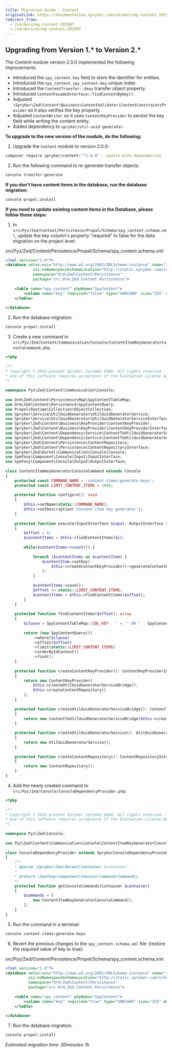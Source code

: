 ```yaml
---
title: Migration Guide - Content
originalLink: https://documentation.spryker.com/v4/docs/mg-content-201907
redirect_from:
  - /v4/docs/mg-content-201907
  - /v4/docs/en/mg-content-201907
---
```


## Upgrading from Version 1.* to Version 2.*
The Content module version 2.0.0 implemented the following improvements:

* Introduced the `spy_content.key` field to store the identifier for entities.
* Introduced the `spy_content.spy_content-key` unique index.
* Introduced the `ContentTransfer::$key` transfer object property.
* Introduced `ContentFacadeInterface::findContentByKey()`.
* Adjusted `\Spryker\Zed\Content\Business\ContentValidator\ContentConstraintsProvider` so it also verifies the key property.
* Adjusted `ContentWriter` so it uses `ContentKeyProvider` to persist the key field while writing the content entity.
* Added dependency to `spryker/util-uuid-generator`.

**To upgrade to the new version of the module, do the following:**
1. Upgrade the `Content` module to version 2.0.0:


```bash
composer require spryker/content:"^2.0.0" --update-with-dependencies
```
2. Run the following command to re-generate transfer objects:

```bash
console transfer:generate
```

**If you don't have content items in the database, run the database migration:**

```bash
console propel:install
```

**If you need to update existing content items in the Database, please follow these steps:**
1. In `src/Pyz/Zed/Content/Persistence/Propel/Schema/spy_content.schema.xml`, update the key column's property "required" to false for the data migration on the project level:

src/Pyz/Zed/Content/Persistence/Propel/Schema/spy_content.schema.xml

```xml
<?xml version="1.0"?>
<database xmlns:xsi="http://www.w3.org/2001/XMLSchema-instance" name="zed"
			xsi:noNamespaceSchemaLocation="http://static.spryker.com/schema-01.xsd"
			namespace="Orm\Zed\Content\Persistence"
			package="src.Orm.Zed.Content.Persistence">
 
	<table name="spy_content" phpName="SpyContent">
		<column name="key" required="false" type="VARCHAR" size="255" description="Identifier for existing entities. It should never be changed."/>
	</table>
 
</database>
```

2. Run the database migration:

```bash
console propel:install
```

3. Create a new command in `src/Pyz/Zed/Content/Communication/Console/ContentItemKeyGeneratorConsoleCommand.php`.
				
```php                
<?php
 
/**
* Copyright © 2016-present Spryker Systems GmbH. All rights reserved.
* Use of this software requires acceptance of the Evaluation License Agreement. See LICENSE file.
*/
 
namespace Pyz\Zed\Content\Communication\Console;
 
use Orm\Zed\Content\Persistence\Map\SpyContentTableMap;
use Orm\Zed\Content\Persistence\SpyContentQuery;
use Propel\Runtime\Collection\ObjectCollection;
use Spryker\Service\UtilUuidGenerator\UtilUuidGeneratorService;
use Spryker\Service\UtilUuidGenerator\UtilUuidGeneratorServiceInterface;
use Spryker\Zed\Content\Business\KeyProvider\ContentKeyProvider;
use Spryker\Zed\Content\Business\KeyProvider\ContentKeyProviderInterface;
use Spryker\Zed\Content\Dependency\Service\ContentToUtilUuidGeneratorServiceBridge;
use Spryker\Zed\Content\Dependency\Service\ContentToUtilUuidGeneratorServiceInterface;
use Spryker\Zed\Content\Persistence\ContentRepository;
use Spryker\Zed\Content\Persistence\ContentRepositoryInterface;
use Spryker\Zed\Kernel\Communication\Console\Console;
use Symfony\Component\Console\Input\InputInterface;
use Symfony\Component\Console\Output\OutputInterface;
 
class ContentItemKeyGeneratorConsoleCommand extends Console
{
	protected const COMMAND_NAME = 'content-items:generate-keys';
	protected const LIMIT_CONTENT_ITEMS = 1000;
 
	protected function configure(): void
	{
		$this->setName(static::COMMAND_NAME);
		$this->setDescription('Content item key generator');
	}
 
	protected function execute(InputInterface $input, OutputInterface $output)
	{
		$offset = 0;
		$contentItems = $this->findContentItems($i);
 
		while($contentItems->count()) {
 
			foreach ($contentItems as $contentItem) {
				$contentItem->setKey(
					$this->createContentKeyProvider()->generateContentKey()
				);
			}
 
			$contentItems->save();
			$offset += static::LIMIT_CONTENT_ITEMS;
			$contentItems = $this->findContentItems($offset);
		}
	}
 
	protected function findContentItems($offset): array
	{
		$clause = SpyContentTableMap::COL_KEY . " = '' OR " . SpyContentTableMap::COL_KEY . " IS NULL";
 
		return (new SpyContentQuery())
			->where($clause)
			->offset($offset)
			->limit(static::LIMIT_CONTENT_ITEMS)
			->orderByIdContent()
			->find();
	}
 
	protected function createContentKeyProvider(): ContentKeyProviderInterface
	{
		return new ContentKeyProvider(
			$this->createUtilUuidGeneratorServiceBridge(),
			$this->createContentRepository()
		);
	}
 
	protected function createUtilUuidGeneratorServiceBridge(): ContentToUtilUuidGeneratorServiceInterface
	{
		return new ContentToUtilUuidGeneratorServiceBridge($this->createUtilUuidGeneratorService());
	}
 
	protected function createUtilUuidGeneratorService(): UtilUuidGeneratorServiceInterface
	{
		return new UtilUuidGeneratorService();
	}
 
	protected function createContentRepository(): ContentRepositoryInterface
	{
		return new ContentRepository();
	}
}
```				

4. Add the newly created command to `src/Pyz/Zed/Console/ConsoleDependencyProvider.php`:
					
```php                    
<?php
 
/**
* Copyright © 2016-present Spryker Systems GmbH. All rights reserved.
* Use of this software requires acceptance of the Evaluation License Agreement. See LICENSE file.
*/
 
namespace Pyz\Zed\Console;
 
use Pyz\Zed\Content\Communication\Console\ContentItemKeyGeneratorConsoleCommand;
 
class ConsoleDependencyProvider extends SprykerConsoleDependencyProvider
{
	/**
	* @param \Spryker\Zed\Kernel\Container $container
	*
	* @return \Symfony\Component\Console\Command\Command[]
	*/
	protected function getConsoleCommands(Container $container)
	{
		$commands = [
			new ContentItemKeyGeneratorConsoleCommand(),
		];
	}
}
```		

5. Run the command in a terminal:

```bash
console content-items:generate-keys
```

6. Revert the previous changes to the `spy_content.schema.xml` file:
(restore the required value of key to true):
				
src/Pyz/Zed/Content/Persistence/Propel/Schema/spy_content.schema.xml

```xml
<?xml version="1.0"?>
<database xmlns:xsi="http://www.w3.org/2001/XMLSchema-instance" name="zed"
          xsi:noNamespaceSchemaLocation="http://static.spryker.com/schema-01.xsd"
          namespace="Orm\Zed\Content\Persistence"
          package="src.Orm.Zed.Content.Persistence">
 
    <table name="spy_content" phpName="SpyContent">
        <column name="key" required="true" type="VARCHAR" size="255" description="Identifier for existing entities. It should never be changed."/>
    </table>
 
</database>
```

7. Run the database migration:

```bash
console propel:install
```


_Estimated migration time: 30minutes-1h_
 
<!-- Last review date: Jul 12, 2019 by Sergey Samoylov, Yuliia Boiko-->
